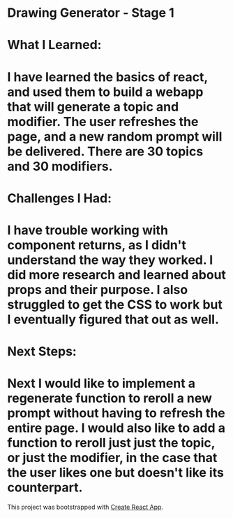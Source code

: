 # Drawing Generator - Stage 1

# What I Learned:
#   I have learned the basics of react, and used them to build a webapp that will generate a topic and modifier.  The user refreshes the page, and a new random prompt will be delivered.  There are 30 topics and 30 modifiers.

# Challenges I Had:
#   I have trouble working with component returns, as I didn't understand the way they worked.  I did more research and learned about props and their purpose.  I also struggled to get the CSS to work but I eventually figured that out as well.

# Next Steps:
#   Next I would like to implement a regenerate function to reroll a new prompt without having to refresh the entire page.  I would also like to add a function to reroll just just the topic, or just the modifier, in the case that the user likes one but doesn't like its counterpart.

This project was bootstrapped with [Create React App](https://github.com/facebook/create-react-app).